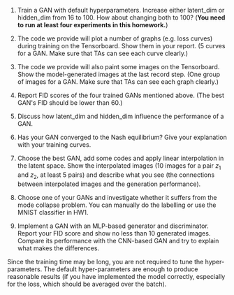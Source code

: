 1.  Train a GAN with default hyperparameters. Increase either latent_dim or hidden_dim from 16 to 100. How about changing both to 100? (**You need to run at least four experiments in this homework.**)

2. The code we provide will plot a number of graphs (e.g. loss curves) during training on the
   Tensorboard. Show them in your report. (5 curves for a GAN. Make sure that TAs can see each curve clearly.)
3. The code we provide will also paint some images on the Tensorboard. Show the model-generated images at the last record step. (One group of images for a GAN. Make sure that TAs can see each graph clearly.)
4. Report FID scores of the four trained GANs mentioned above. (The best GAN's FID should be lower than 60.)
5. Discuss how latent_dim and hidden_dim influence the performance of a GAN.
6. Has your GAN converged to the Nash equilibrium? Give your explanation with your training curves.
7. Choose the best GAN, add some codes and apply linear interpolation in the latent space. Show the interpolated images (10 images for a pair $z_1$ and $z_2$, at least 5 pairs) and describe what you see (the connections between interpolated images and the generation performance).
8. Choose one of your GANs and investigate whether it suffers from the mode collapse problem. You can manually do the labelling or use the MNIST classifier in HW1.
9.  Implement a GAN with an MLP-based generator and discriminator. Report your FID score and show no less than 10 generated images. Compare its performance with the CNN-based GAN and try to explain what makes the differences.

Since the training time may be long, you are not required to tune the hyper-parameters. The default hyper-parameters are enough to produce reasonable results (if you have implemented the model correctly, especially for the loss, which should be averaged over the batch).